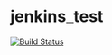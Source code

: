 # jenkins_test

[![Build Status](http://ec2-52-90-30-47.compute-1.amazonaws.com/buildStatus/icon?job=Test&build=8)](http://ec2-52-90-30-47.compute-1.amazonaws.com/buildStatus/icon?job=Test&build=8/)
